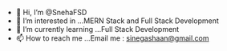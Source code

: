 - 👋 Hi, I’m @SnehaFSD
- 👀 I’m interested in ...MERN Stack and Full Stack Development
- 🌱 I’m currently learning ...Full Stack Development
- 📫 How to reach me ...Email me : sinegashaan@gmail.com

<!---
SnehaFSD/SnehaFSD is a ✨ special ✨ repository because its `README.md` (this file) appears on your GitHub profile.
You can click the Preview link to take a look at your changes.
--->
